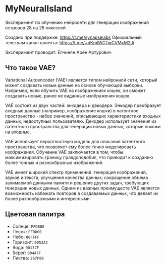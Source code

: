 # MyNeuralIsland

Эксперимент по обучению нейросети для генерации изображений островов 28 на 28 пикселей.

Создано при поддержке: https://t.me/synapselabs
Официальный телеграм канал проекта: https://t.me/+dKmlWCTwCVMxM2Ji

Эксперимент проводит: Елчинян Арен Артурович

## Что такое VAE?

Variational Autoencoder (VAE) является типом нейронной сети, который может создавать новые данные на основе обучающей выборки. 
Например, если обучить VAE на изображениях кошек, он сможет создавать новые, ранее не виданные изображения кошек.

VAE состоит из двух частей: энкодера и декодера. Энкодер преобразует входные данные (например, изображение кошки) в латентное пространство - набор значений, описывающих характеристики входных данных, недоступных пользователю. 
Декодер использует значения из латентного пространства для генерации новых данных, которые похожи на входные.

VAE использует вероятностную модель для описания латентного пространства, что позволяет ему более точно моделировать изображения. 
Обучение VAE заключается в том, чтобы максимизировать границу правдоподобия, что приводит к созданию более точных и разнообразных изображений.

VAE имеет широкий спектр применений: генерация изображений, звуков и текста; улучшение качества данных; сокращение объема занимаемой данными памяти и решение других задач, требующих генерации новых данных. 
Одним из важных преимуществ VAE является возможность избежать повторов в создаваемых данных, что делает их более разнообразными и интересными.

## Цветовая палитра

- Солнце:   `FFD800`
- Песок:    `FFD800`
- Небо:     `00FFFF`
- Горизонт: `0053A2`
- Вода:     `00137F`
- Берег:    `004A7F`
- Листва:   `267F00`
